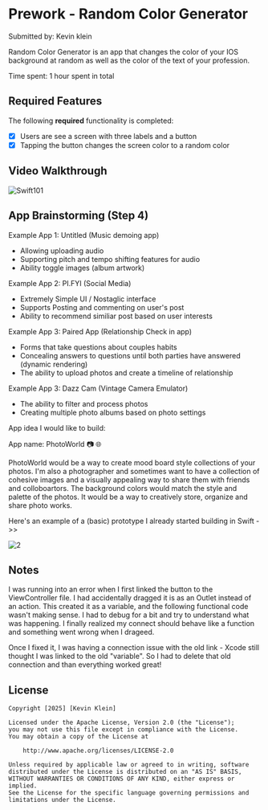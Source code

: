 # Prework - Random Color Generator

Submitted by: Kevin klein

Random Color Generator is an app that changes the color of your IOS background at random as well as the color of the text of your profession. 

Time spent: 1 hour spent in total

## Required Features

The following **required** functionality is completed:

- [x] Users are see a screen with three labels and a button
- [x] Tapping the button changes the screen color to a random color
 
## Video Walkthrough

![Swift101](https://github.com/user-attachments/assets/1b91d247-99a2-44d8-aa8e-63682fdbbafc)


## App Brainstorming (Step 4)

Example App 1: Untitled (Music demoing app)
- Allowing uploading audio 
- Supporting pitch and tempo shifting features for audio
- Ability toggle images (album artwork)

Example App 2: PI.FYI (Social Media)
- Extremely Simple UI / Nostaglic interface
- Supports Posting and commenting on user's post
- Ability to recommend similiar post based on user interests

Example App 3: Paired App (Relationship Check in app)
- Forms that take questions about couples habits
- Concealing answers to questions until both parties have answered (dynamic rendering)
- The ability to upload photos and create a timeline of relationship

Example App 3: Dazz Cam (Vintage Camera Emulator)
- The ability to filter and process photos
- Creating multiple photo albums based on photo settings

App idea I would like to build: 

App name: PhotoWorld 📷 🌐

PhotoWorld would be a way to create mood board style collections of your photos. I'm also a photographer and sometimes want to have a collection of cohesive images and a visually appealing way to share them with friends and colloboartors. The background colors would match the style and palette of the photos. It would be a way to creatively store, organize and share photo works. 

Here's an example of a (basic) prototype I already started building in Swift ->> 

![2](https://github.com/user-attachments/assets/436c9b4a-26ea-4de0-a35f-1e825edac19a)


## Notes

I was running into an error when I first linked the button to the ViewController file. I had accidentally dragged it is as an Outlet instead of an action. This created it as a variable, and the following functional code wasn't making sense. I had to debug for a bit and try to understand what was happening. I finally realized my connect should behave like a function and something went wrong when I drageed. 

Once I fixed it, I was having a connection issue with the old link - Xcode still thought I was linked to the old "variable". So I had to delete that old connection and than everything worked great! 

## License

    Copyright [2025] [Kevin Klein]

    Licensed under the Apache License, Version 2.0 (the "License");
    you may not use this file except in compliance with the License.
    You may obtain a copy of the License at

        http://www.apache.org/licenses/LICENSE-2.0

    Unless required by applicable law or agreed to in writing, software
    distributed under the License is distributed on an "AS IS" BASIS,
    WITHOUT WARRANTIES OR CONDITIONS OF ANY KIND, either express or implied.
    See the License for the specific language governing permissions and
    limitations under the License.
